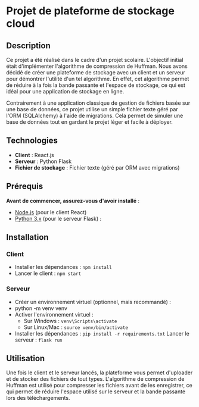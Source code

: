 # Projet de plateforme de stockage cloud

## Description
Ce projet a été réalisé dans le cadre d'un projet scolaire. L'objectif initial était d'implémenter l'algorithme de compression de Huffman.
Nous avons décidé de créer une plateforme de stockage avec un client et un serveur pour démontrer l'utilité d'un tel algorithme.
En effet, cet algorithme permet de réduire à la fois la bande passante et l'espace de stockage, ce qui est idéal pour une application de stockage en ligne.

Contrairement à une application classique de gestion de fichiers basée sur une base de données, ce projet utilise un simple fichier texte géré par l'ORM (SQLAlchemy) à l'aide de migrations. Cela permet de simuler une base de données tout en gardant le projet léger et facile à déployer.

## Technologies
- **Client** : React.js
- **Serveur** : Python Flask
- **Fichier de stockage** : Fichier texte (géré par ORM avec migrations)

## Prérequis
**Avant de commencer, assurez-vous d'avoir installé** :
- [Node.js](https://nodejs.org) (pour le client React)
- [Python 3.x](https://www.python.org/downloads/) (pour le serveur Flask) :

## Installation
### **Client**
- Installer les dépendances : ```npm install```
- Lancer le client : ```npm start```
### **Serveur**
- Créer un environnement virtuel (optionnel, mais recommandé) :
- python -m venv venv
- Activer l'environnement virtuel : 
  - Sur Windows : ```venv\Scripts\activate```
  - Sur Linux/Mac : ```source venv/bin/activate```
- Installer les dépendances : ```pip install -r requirements.txt```
  Lancer le serveur : ```flask run```
  
## Utilisation
Une fois le client et le serveur lancés, la plateforme vous permet d'uploader et de stocker des fichiers de tout types.
L'algorithme de compression de Huffman est utilisé pour compresser les fichiers avant de les enregistrer, ce qui permet de réduire l'espace utilisé sur le serveur et la bande passante lors des téléchargements.
